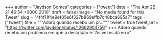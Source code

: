 
+++
author = "Jaydson Gomes"
categories = ["tweet"]
date = "Thu Apr 22 21:46:54 +0000 2010"
draft = false
image = "No media found for this Tweet"
slug = "4f4f11f4e9ef05e6f327b869effb7c48bca895a7"
tags = ["tweet"]
title = """Adoro quando recebo um pr..."""
tweet = true
tweet_url = "https://twitter.com/jaydson/status/12662904756"
+++
Adoro quando recebo um problema em que a descrição é: 'As vezes dá erro"
